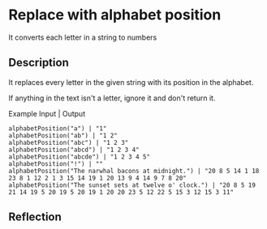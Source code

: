 # Replace with alphabet position

It converts each letter in a string to numbers

## Description

It replaces every letter in the given string with its position in the alphabet.

If anything in the text isn't a letter, ignore it and don't return it.

Example Input | Output 

```
alphabetPosition("a") | "1"
alphabetPosition("ab") | "1 2"
alphabetPosition("abc") | "1 2 3"
alphabetPosition("abcd") | "1 2 3 4"
alphabetPosition("abcde") | "1 2 3 4 5"
alphabetPosition("!") | ""
alphabetPosition("The narwhal bacons at midnight.") | "20 8 5 14 1 18 23 8 1 12 2 1 3 15 14 19 1 20 13 9 4 14 9 7 8 20"
alphabetPosition("The sunset sets at twelve o' clock.") | "20 8 5 19 21 14 19 5 20 19 5 20 19 1 20 20 23 5 12 22 5 15 3 12 15 3 11"
```

## Reflection